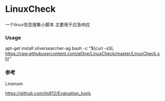# LinuxCheck

###
一个linux信息搜集小脚本 主要用于应急响应
### Usage
apt-get install silversearcher-ag
bash -c "$(curl -sSL https://raw.githubusercontent.com/al0ne/LinuxCheck/master/LinuxCheck.sh)"

### 参考

Linenum

https://github.com/lis912/Evaluation_tools
